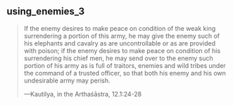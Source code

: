 ## using_enemies_3
> If the enemy desires to make peace on condition of the weak king surrendering a portion of this army, he may give the enemy such of his elephants and cavalry as are uncontrollable or as are provided with poison; if the enemy desires to make peace on condition of his surrendering his chief men, he may send over to the enemy such portion of his army as is full of traitors, enemies and wild tribes under the command of a trusted officer, so that both his enemy and his own undesirable army may perish.
> 
> —Kautilya, in the Arthaśāstra, 12.1:24-28